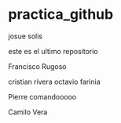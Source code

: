 # practica_github
josue solis

este es el ultimo repositorio

Francisco Rugoso

cristian rivera
octavio farinia

Pierre
comandooooo

Camilo Vera